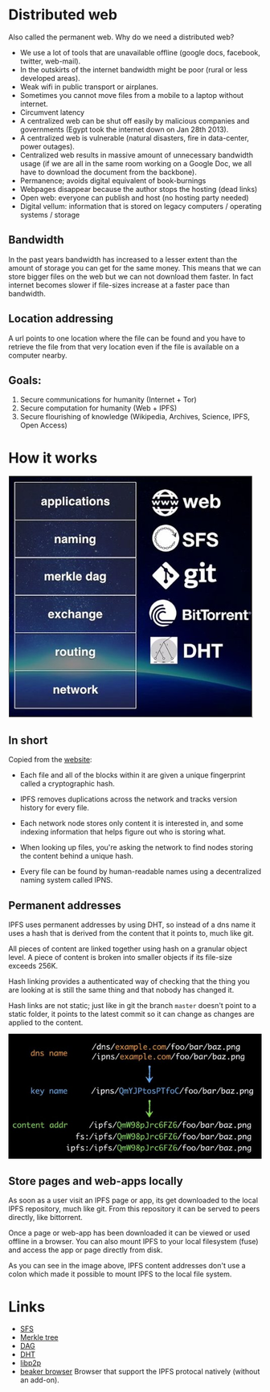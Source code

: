 # Distributed web

Also called the permanent web. Why do we need a distributed web?

- We use a lot of tools that are unavailable offline (google docs, facebook, twitter, web-mail).
- In the outskirts of the internet bandwidth might be poor (rural or less developed areas).
- Weak wifi in public transport or airplanes.
- Sometimes you cannot move files from a mobile to a laptop without internet.
- Circumvent latency
- A centralized web can be shut off easily by malicious companies and governments (Egypt took the internet down on Jan 28th 2013).
- A centralized web is vulnerable (natural disasters, fire in data-center, power outages).
- Centralized web results in massive amount of unnecessary bandwidth usage (if we are all in the same room working on a Google Doc, we all have to download the document from the backbone).
- Permanence; avoids digital equivalent of book-burnings
- Webpages disappear because the author stops the hosting (dead links)
- Open web: everyone can publish and host (no hosting party needed)
- Digital vellum: information that is stored on legacy computers / operating systems / storage

## Bandwidth

In the past years bandwidth has increased to a lesser extent than the amount of storage you can get for the same money. This means that we can store bigger files on the web but we can not download them faster. In fact internet becomes slower if file-sizes increase at a faster pace than bandwidth.

## Location addressing

A url points to one location where the file can be found and you have to retrieve the file from that very location even if the file is available on a computer nearby.

## Goals:

1. Secure communications for humanity (Internet + Tor)
2. Secure computation for humanity (Web + IPFS)
3. Secure flourishing of knowledge (Wikipedia, Archives, Science, IPFS, Open Access)

# How it works

![IPFS stack](./img/ipfs-stack.jpg "IPFS stack")

## In short

Copied from the [website](https://ipfs.io/):

- Each file and all of the blocks within it are given a unique fingerprint called a cryptographic hash.

- IPFS removes duplications across the network and tracks version history for every file.

- Each network node stores only content it is interested in, and some indexing information that helps figure out who is storing what.

- When looking up files, you're asking the network to find nodes storing the content behind a unique hash.

- Every file can be found by human-readable names using a decentralized naming system called IPNS.

## Permanent addresses

IPFS uses permanent addresses by using DHT, so instead of a dns name it uses a hash that is derived from the content that it points to, much like git.

All pieces of content are linked together using hash on a granular object level. A piece of content is broken into smaller objects if its file-size exceeds 256K.

Hash linking provides a authenticated way of checking that the thing you are looking at is still the same thing and that nobody has changed it.

Hash links are not static; just like in git the branch `master` doesn't point to a static folder, it points to the latest commit so it can change as changes are applied to the content.

![IPFS addresses](./img/ipns.jpg "DNS to IPNS to IFS mapping")

## Store pages and web-apps locally

As soon as a user visit an IPFS page or app, its get downloaded to the local IPFS repository, much like git. From this repository it can be served to peers directly, like bittorrent.

Once a page or web-app has been downloaded it can be viewed or used offline in a browser. You can also mount IPFS to your local filesystem (fuse) and access the app or page directly from disk.

As you can see in the image above, IPFS content addresses don't use a colon which made it possible to mount IPFS to the local file system.

# Links
- [SFS](https://en.wikipedia.org/wiki/Self-certifying_File_System)
- [Merkle tree](https://en.wikipedia.org/wiki/Merkle_tree)
- [DAG](https://en.wikipedia.org/wiki/Directed_acyclic_graph)
- [DHT](https://en.wikipedia.org/wiki/Distributed_hash_table)
- [libp2p](https://libp2p.io/)
- [beaker browser](https://beakerbrowser.com/) Browser that support the IPFS protocal natively (without an add-on).